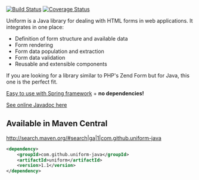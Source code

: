 [![Build Status](https://travis-ci.org/uniform-java/uniform.svg)](https://travis-ci.org/uniform-java/uniform)
[![Coverage Status](https://coveralls.io/repos/uniform-java/uniform/badge.svg?branch=master&service=github)](https://coveralls.io/github/uniform-java/uniform?branch=master)

Uniform is a Java library for dealing with HTML forms in web applications.
It integrates in one place:
* Definition of form structure and available data
* Form rendering
* Form data population and extraction
* Form data validation
* Reusable and extensible components

If you are looking for a library similar to PHP's Zend Form but for Java, this one is the perfect fit.

[Easy to use with Spring framework](https://github.com/uniform-java/uniform-spring-examples) + **no dependencies!**

[See online Javadoc here](http://uniform-java.github.io/uniform/apidocs)

## Available in Maven Central

http://search.maven.org/#search|ga|1|com.github.uniform-java

```xml
<dependency>
    <groupId>com.github.uniform-java</groupId>
    <artifactId>uniform</artifactId>
    <version>1.1</version>
</dependency>
```
